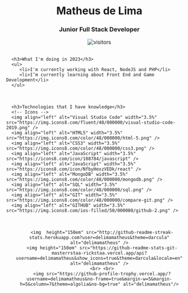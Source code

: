 <div align="center">
   <h1> Matheus de Lima </h1>
   <h3> Junior Full Stack Developer </h3>
   <img src="https://visitor-badge.glitch.me/badge?page_id=delimamatheus.delimamatheus" alt="visitors" />
</div>

<br>

<div>

   <div align="left">

      <h3>What I'm doing in 2023</h3>
      <ul>
         <li>I'm currently working with React, NodeJS and PHP</li>
         <li>I’m currently learning about Front End and Game Development</li>
      </ul>

   </div>

<br>

   <div align="left">

      <h3>Technologies that I have knowledge</h3>
      <!-- Icons -->
      <img align="left" alt="Visual Studio Code" width="3.5%" src="https://img.icons8.com/fluent/48/000000/visual-studio-code-2019.png" />
      <img align="left" alt="HTML5" width="3.5%" src="https://img.icons8.com/color/48/000000/html-5.png" />
      <img align="left" alt="CSS3" width="3.5%" src="https://img.icons8.com/color/48/000000/css3.png" />
      <img align="left" alt="JavaScript" width="3.5%" src="https://icons8.com/icon/108784/javascript" />
      <img align="left" alt="JavaScript" width="3.5%" src="https://icons8.com/icon/NfbyHexzVEDk/react" />   
      <img align="left" alt="MongoDB" width="3.5%" src="https://img.icons8.com/color/48/000000/mongodb.png" />
      <img align="left" alt="SQL" width="3.5%" src="https://img.icons8.com/color/48/000000/sql.png" />
      <img align="left" alt="GIT" width="3.5%" src="https://img.icons8.com/color/48/000000/compare-git.png" />
      <img align="left" alt="GITHUB" width="3.5%" src="https://img.icons8.com/ios-filled/50/000000/github-2.png" />   

   </div>

<br>

   <div align="center">

      <img  height="150em" src="http://github-readme-streak-stats.herokuapp.com?user=delimamatheus&theme=darcula" alt="delimamatheus" />
      <img height="150em" src="https://github-readme-stats-git-masterrstaa-rickstaa.vercel.app/api?username=delimamatheus&show_icons=true&theme=darcula&locale=en" alt="delimamatheus" />
      <br> <br>
      <img src="https://github-profile-trophy.vercel.app/?username=delimamatheus&no-frame=true&margin-w=5&margin-h=5&column=7&theme=algolia&no-bg=true" alt="delimamatheus"/>

   </div>
   
</div>


<!--
**delimamatheus/delimamatheus** is a ✨ _special_ ✨ repository because its `README.md` (this file) appears on your GitHub profile.

Here are some ideas to get you started:

- 🔭 I’m currently working on ...
- 🌱 I’m currently learning ...
- 👯 I’m looking to collaborate on ...
- 🤔 I’m looking for help with ...
- 💬 Ask me about ...
- 📫 How to reach me: ...
- 😄 Pronouns: ...
- ⚡ Fun fact: ...
-->
